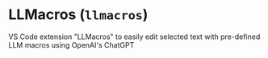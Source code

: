 # LLMacros (`llmacros`)

VS Code extension "LLMacros" to easily edit selected text with pre-defined LLM macros using OpenAI's ChatGPT

